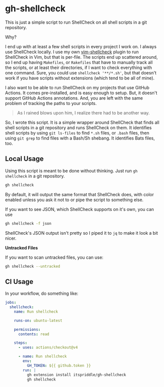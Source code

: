 # gh-shellcheck

This is just a simple script to run ShellCheck on all shell scripts in a
git repository.

Why?

I end up with at least a few shell scripts in every project I work on. I
always use ShellCheck locally. I use my own [vim-shellcheck][] plugin to run
ShellCheck in Vim, but that is per-file. The scripts end up scattered around,
so I end up having `Makefiles`, or `Rakefiles` that have to manually track all
the scripts, or at least their directories, if I want to check everything with
one command. Sure, you could use `shellcheck '**/*.sh'`, but that doesn't work
if you have scripts without extensions (which tend to be all of mine).

I also want to be able to run ShellCheck on my projects that use GitHub
Actions. It comes pre-installed, and is easy enough to setup. But, it doesn't
support GitHub Actions annotations. And, you are left with the same problem of
tracking the paths to your scripts.

> As I rained blows upon him, I realize there had to be another way.

So, I wrote this script. It is a simple wrapper around ShellCheck that finds
all shell scripts in a git repository and runs ShellCheck on them. It
identifies shell scripts by using `git ls-files` to find `*.sh` files, or
`.bash` files, then using `git grep` to find files with a Bash/Sh shebang. It
identifies Bats files, too.

[vim-shellcheck]: https://github.com/itspriddle/vim-shellcheck

## Local Usage

Using this script is meant to be done without thinking. Just run `gh
shellcheck` in a git repository.

```sh
gh shellcheck
```

By default, it will output the same format that ShellCheck does, with color
enabled unless you ask it not to or pipe the script to something else.

If you want to see JSON, which ShellCheck supports on it's own, you can use

```sh
gh shellcheck -f json
```

ShellCheck's JSON output isn't pretty so I piped it to `jq` to make it look a
bit nicer.

**Untracked Files**

If you want to scan untracked files, you can use:

```sh
gh shellcheck --untracked
```

## CI Usage

In your workflow, do something like:

```yaml
jobs:
  shellcheck:
    name: Run shellcheck

    runs-on: ubuntu-latest

    permissions:
      contents: read

    steps:
      - uses: actions/checkout@v4

      - name: Run shellcheck
        env:
          GH_TOKEN: ${{ github.token }}
        run: |
          gh extension install itspriddle/gh-shellcheck
          gh shellcheck
```
